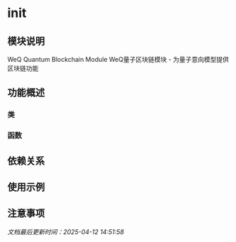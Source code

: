 # __init__

## 模块说明
WeQ Quantum Blockchain Module
WeQ量子区块链模块 - 为量子意向模型提供区块链功能

## 功能概述

### 类


### 函数


## 依赖关系

## 使用示例

## 注意事项

*文档最后更新时间：2025-04-12 14:51:58*